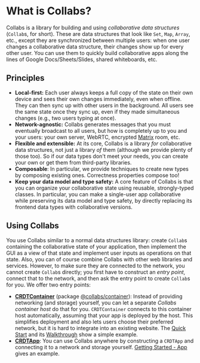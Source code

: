 # What is Collabs?

Collabs is a library for building and using _collaborative data structures_ (`Collab`s, for short). These are data structures that look like `Set`, `Map`, `Array`, etc., except they are synchronized between multiple users: when one user changes a collaborative data structure, their changes show up for every other user. You can use them to quickly build collaborative apps along the lines of Google Docs/Sheets/Slides, shared whiteboards, etc.

## Principles

- **Local-first:** Each user always keeps a full copy of the state on their own device and sees their own changes immediately, even when offline. They can then sync up with other users in the background. All users see the same state once they sync up, even if they made simultaneous changes (e.g., two users typing at once).
- **Network-agnostic:** Collabs generates messages that you must eventually broadcast to all users, but how is completely up to you and your users: your own server, WebRTC, encrypted [Matrix](matrix.org) room, etc.
- **Flexible and extensible:** At its core, Collabs is a library _for_ collaborative data structures, not just a library _of_ them (although we provide plenty of those too). So if our data types don't meet your needs, you can create your own or get them from third-party libraries.
- **Composable**: In particular, we provide techniques to create new types by composing existing ones. Correctness properties compose too!
- **Keep your data model and type safety:** A core feature of Collabs is that you can organize your collaborative state using reusable, strongly-typed classes. In particular, you can make a single-user app collaborative while preserving its data model and type safety, by directly replacing its frontend data types with collaborative versions.

## Using Collabs

You use Collabs similar to a normal data structures library: create `Collab`s containing the collaborative state of your application, then implement the GUI as a view of that state and implement user inputs as operations on that state. Also, you can of course combine Collabs with other web libraries and services. However, to make sure they are connected to the network, you cannot create `Collab`s directly; you first have to construct an _entry point_, connect that to the network, and then ask the entry point to create `Collab`s for you. We offer two entry points:

- [**CRDTContainer**](./guide/containers.html) (package [@collabs/container](TODO)): Instead of providing networking (and storage) yourself, you can let a separate _Collabs container host_ do that for you. `CRDTContainer` connects to this container host automatically, assuming that your app is deployed by the host. This simplifies deployment and also lets users choose their preferred network, but it is hard to integrate into an existing website. The [Quick Start](./quick_start.html) and its [Walkthrough](./guide/walkthrough.html) show a simple example. <!-- TODO: link to docs/container lib -->
- [**CRDTApp**](./advanced/getting_started_app.html): You can use Collabs anywhere by constructing a `CRDTApp` and connecting it to a network and storage yourself. [Getting Started - App](./advanced/getting_started_app.html) gives an example. <!-- TODO: link to CRDTApp docs -->
